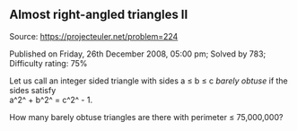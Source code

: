 Almost right-angled triangles II
--------------------------------

Source: https://projecteuler.net/problem=224

Published on Friday, 26th December 2008, 05:00 pm; Solved by 783;
Difficulty rating: 75%

Let us call an integer sided triangle with sides a ≤ b ≤ c *barely
obtuse* if the sides satisfy\
a^2^ + b^2^ = c^2^ - 1.

How many barely obtuse triangles are there with perimeter ≤ 75,000,000?
